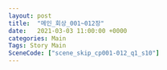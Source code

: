 ```yaml
---
layout: post
title:  "메인_회상_001~012장"
date:   2021-03-03 11:00:00 +0000
categories: Main
Tags: Story Main
SceneCode: ["scene_skip_cp001-012_q1_s10"]
---
```

